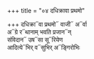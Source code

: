 +++
title = "०४ दधिक्रावा प्रथमो"

+++
दधिक्रा᳓वा प्रथमो᳓ वाजी᳓ अ᳓र्वा  
अ᳓ग्रे र᳓थानाम् भवति प्रजान᳓न्  
संविदान᳓ उष᳓सा सू᳓रियेण  
आदित्ये᳓भिर् व᳓सुभिर् अ᳓ङ्गिरोभिः
